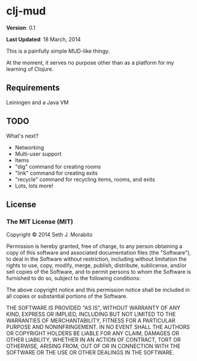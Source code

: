 # clj-mud

**Version**: 0.1

**Last Updated**: 18 March, 2014

This is a painfully simple MUD-like thingy.

At the moment, it serves no purpose other than as a platform for my
learning of Clojure.

## Requirements

Leiningen and a Java VM

## TODO

What's next?

- Networking
- Multi-user support
- Items
- "dig" command for creating rooms
- "link" command for creating exits
- "recycle" command for recycling items, rooms, and exits
- Lots, lots more!

## License

### The MIT License (MIT)

Copyright &copy; 2014 Seth J. Morabito

Permission is hereby granted, free of charge, to any person obtaining
a copy of this software and associated documentation files (the
"Software"), to deal in the Software without restriction, including
without limitation the rights to use, copy, modify, merge, publish,
distribute, sublicense, and/or sell copies of the Software, and to
permit persons to whom the Software is furnished to do so, subject to
the following conditions:

The above copyright notice and this permission notice shall be
included in all copies or substantial portions of the Software.

THE SOFTWARE IS PROVIDED "AS IS", WITHOUT WARRANTY OF ANY KIND,
EXPRESS OR IMPLIED, INCLUDING BUT NOT LIMITED TO THE WARRANTIES OF
MERCHANTABILITY, FITNESS FOR A PARTICULAR PURPOSE AND NONINFRINGEMENT.
IN NO EVENT SHALL THE AUTHORS OR COPYRIGHT HOLDERS BE LIABLE FOR ANY
CLAIM, DAMAGES OR OTHER LIABILITY, WHETHER IN AN ACTION OF CONTRACT,
TORT OR OTHERWISE, ARISING FROM, OUT OF OR IN CONNECTION WITH THE
SOFTWARE OR THE USE OR OTHER DEALINGS IN THE SOFTWARE.
